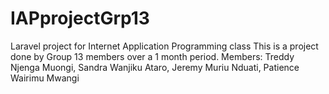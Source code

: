 # IAPprojectGrp13
Laravel project for Internet Application Programming class
This is a project done by Group 13 members over a 1 month period.
Members: Treddy Njenga Muongi, Sandra Wanjiku Ataro, Jeremy Muriu Nduati, Patience Wairimu Mwangi
